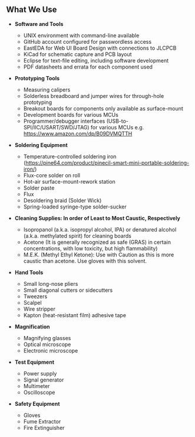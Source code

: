 ## What We Use

- **Software and Tools**
  - UNIX environment with command-line available
  - GitHub account configured for passwordless access
  - EastEDA for Web UI Board Design with connections to JLCPCB
  - KiCad for schematic capture and PCB layout
  - Eclipse for text-file editing, including software development
  - PDF datasheets and errata for each component used

- **Prototyping Tools**
  - Measuring calipers
  - Solderless breadboard and jumper wires for through-hole prototyping
  - Breakout boards for components only available as surface-mount
  - Development boards for various MCUs
  - Programmer/debugger interfaces (USB-to-SPI/IIC/USART/SWD/JTAG) for various MCUs
e.g. https://www.amazon.com/dp/B09DVMQTTH

- **Soldering Equipment**
  - Temperature-controlled soldering iron (https://pine64.com/product/pinecil-smart-mini-portable-soldering-iron/)
  - Flux-core solder on roll
  - Hot-air surface-mount-rework station
  - Solder paste
  - Flux
  - Desoldering braid (Solder Wick)
  - Spring-loaded syringe-type solder-sucker

- **Cleaning Supplies: In order of Least to Most Caustic, Respectively**
  - Isopropanol (a.k.a. isopropyl alcohol, IPA) or denatured alcohol (a.k.a. methylated spirit) for cleaning boards
  - Acetone (It is generally recognized as safe (GRAS) in certain concentrations, with low toxicity, but high flammability)
  - M.E.K. (Methyl Ethyl Ketone): Use with Caution as this is more caustic than acetone. Use gloves with this solvent.

- **Hand Tools**
  - Small long-nose pliers
  - Small diagonal cutters or sidecutters
  - Tweezers
  - Scalpel
  - Wire stripper
  - Kapton (heat-resistant film) adhesive tape

- **Magnification**
  - Magnifying glasses
  - Optical microscope
  - Electronic microscope

- **Test Equipment**
  - Power supply
  - Signal generator
  - Multimeter
  - Oscilloscope

- **Safety Equipment**
   - Gloves
   - Fume Extractor
   - Fire Extinguisher
